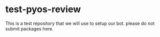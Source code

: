 # test-pyos-review
This is a test repository that we will use to setup our bot. please do not submit packages here. 
